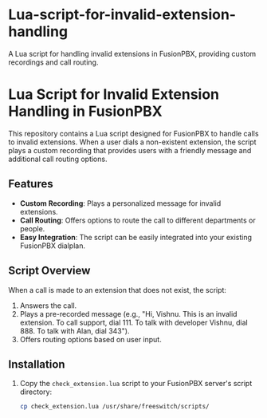 # Lua-script-for-invalid-extension-handling
A Lua script for handling invalid extensions in FusionPBX, providing custom recordings and call routing.

# Lua Script for Invalid Extension Handling in FusionPBX

This repository contains a Lua script designed for FusionPBX to handle calls to invalid extensions. When a user dials a non-existent extension, the script plays a custom recording that provides users with a friendly message and additional call routing options.

## Features

- **Custom Recording**: Plays a personalized message for invalid extensions.
- **Call Routing**: Offers options to route the call to different departments or people.
- **Easy Integration**: The script can be easily integrated into your existing FusionPBX dialplan.

## Script Overview

When a call is made to an extension that does not exist, the script:
1. Answers the call.
2. Plays a pre-recorded message (e.g., "Hi, Vishnu. This is an invalid extension. To call support, dial 111. To talk with developer Vishnu, dial 888. To talk with Alan, dial 343").
3. Offers routing options based on user input.

## Installation

1. Copy the `check_extension.lua` script to your FusionPBX server's script directory:

   ```bash
   cp check_extension.lua /usr/share/freeswitch/scripts/

